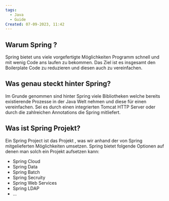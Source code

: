 ```yaml
---
tags:
  - Java
  - Guide
Created: 07-09-2023, 11:42
---
```

## Warum Spring ?

Spring bietet uns viele vorgefertigte Möglichkeiten Programm schnell und mit wenig Code ans laufen zu bekommen. Das Ziel ist es insgesamt den Boilerplate Code zu reduzieren und diesen auch zu vereinfachen.

## Was genau steckt hinter Spring?

Im Grunde genommen sind hinter Spring viele Bibliotheken welche bereits existierende Prozesse in der Java Welt nehmen und diese für einen vereinfachen. Sei es durch einen integrierten Tomcat HTTP Server oder durch die zahlreichen Annotations die Spring mitliefert.

## Was ist Spring Projekt?

Ein Spring Project ist das Projekt , was wir anhand der von Spring mitgelieferten Möglichkeiten umsetzen. Spring bietet folgende Optionen auf denen man solch ein Projekt aufsetzen kann:
- Spring Cloud
- Spring Data
- Spring Batch
- Spring Secruity
- Spring Web Services
- Spring LDAP
- ...

